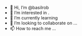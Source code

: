 - 👋 Hi, I’m @basilrob 
- 👀 I’m interested in .
- 🌱 I’m currently learning 
- 💞️ I’m looking to collaborate on ...
- 📫 How to reach me ...

<!---
basilrob/basilrob is a ✨ special ✨ repository because its `README.md` (this file) appears on your GitHub profile.
You can click the Preview link to take a look at your changes.
--->
